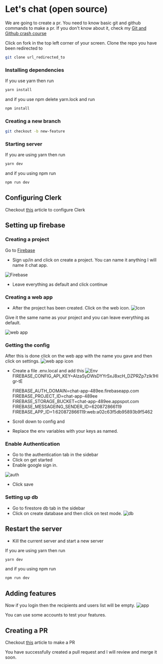 # Let's chat (open source)

We are going to create a pr. You need to know basic git and github commands to make a pr. If you don't know about it, check my [Git and Github crash course](https://medium.com/geekculture/git-and-github-crash-course-b44f4885ff66 "Git and Github crash course")

Click on fork in the top left corner of your screen. Clone the repo you have been redirected to

```bash
git clone url_redirected_to
```

### Installing dependencies

If you use yarn then run

```bash
yarn install
```

and if you use npm delete yarn.lock and run

```bash
npm install
```

### Creating a new branch

```bash
git checkout -b new-feature
```

### Starting server

If you are using yarn then run

```bash
yarn dev
```

and if you using npm run

```bash
npm run dev
```


## Configuring Clerk

Checkout [this](https://medium.com/geekculture/mastering-clerk-authentication-with-the-next-js-standard-setup-c66b97bac724) article to configure Clerk

## Setting up firebase

### Creating a project

Go to [Firebase](https://console.firebase.google.com/ "Firebase")

- Sign up/in and click on create a project. You can name it anything I will name it chat app.

![Firebase](https://res.cloudinary.com/dssvrf9oz/image/upload/v1624362415/Screenshot_2021-06-22_171606_wari7g.png)

- Leave everything as default and click continue

### Creating a web app

- After the project has been created. Click on the web icon.
  ![Icon](https://res.cloudinary.com/dssvrf9oz/image/upload/v1624362820/Screenshot_2021-06-22_171920_ytnanr.png)

Give it the same name as your project and you can leave everything as default.

![web app](https://res.cloudinary.com/dssvrf9oz/image/upload/v1624362415/Screenshot_2021-06-22_171606_wari7g.png)

### Getting the config

After this is done click on the web app with the name you gave and then click on settings.
![web app icon](https://res.cloudinary.com/dssvrf9oz/image/upload/v1624363121/Screenshot_2021-06-22_172829_sizvew.png)

- Create a file .env.local and add this
  ![Env](https://res.cloudinary.com/dssvrf9oz/image/upload/v1624364193/carbon_1_h0keul.png)
  FIREBASE_CONFIG_API_KEY=AIzaSyDWsDYYrSxJ8xcH_DZPRZp7zIk1Hlgr-tE
  
  FIREBASE_AUTH_DOMAIN=chat-app-489ee.firebaseapp.com
  FIREBASE_PROJECT_ID=chat-app-489ee
  FIREBASE_STORAGE_BUCKET=chat-app-489ee.appspot.com
  FIREBASE_MESSAGEING_SENDER_ID=620872866119
  FIREBASE_APP_ID=1:620872866119:web:a02c63f5db95893b9f5462

- Scroll down to config and

- Replace the env variables with your keys as named.

### Enable Authentication

- Go to the authentication tab in the sidebar
- Click on get started
- Enable google sign in.

![auth](https://res.cloudinary.com/dssvrf9oz/image/upload/v1624364219/Screenshot_2021-06-22_174644_gypuit.png)

- Click save

### Setting up db

- Go to firestore db tab in the sidebar
- Click on create database and then click on test mode.
  ![db](https://res.cloudinary.com/dssvrf9oz/image/upload/v1624366539/Screenshot_2021-06-22_175144_gcfvyi.png)

## Restart the server

- Kill the current server and start a new server

If you are using yarn then run

```bash
yarn dev
```

and if you using npm run

```bash
npm run dev
```

## Adding features

Now if you login then the recipients and users list will be empty.
![app](https://res.cloudinary.com/dssvrf9oz/image/upload/v1624364859/Screenshot_2021-06-22_175710_teadne.png)

You can use some accounts to test your features.

## Creating a PR

Checkout [this](https://medium.com/weekly-webtips/how-to-contribute-to-an-open-source-project-and-make-a-pr-cc92f6c9831d) article to make a PR

You have successfully created a pull request and I will review and merge it soon.
